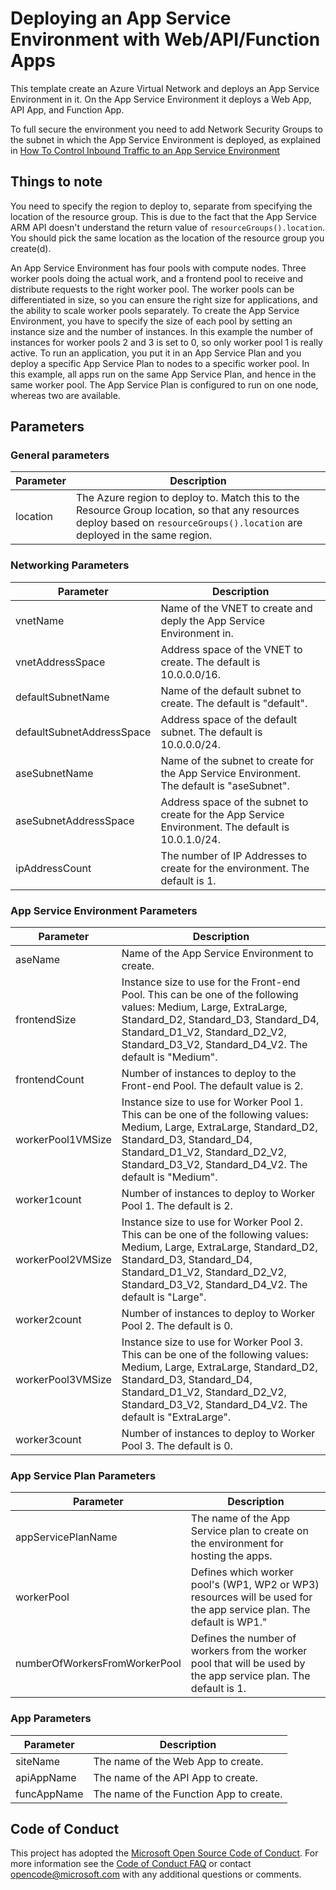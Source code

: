 # Deploying an App Service Environment with Web/API/Function Apps
This template create an Azure Virtual Network and deploys an App Service Environment in it.
On the App Service Environment it deploys a Web App, API App, and Function App.

To full secure the environment you need to add Network Security Groups to the subnet in which the App Service Environment is deployed, as explained in [How To Control Inbound Traffic to an App Service Environment](https://docs.microsoft.com/en-in/azure/app-service-web/app-service-app-service-environment-control-inbound-traffic)

## Things to note
You need to specify the region to deploy to, separate from specifying the location of the resource group.
This is due to the fact that the App Service ARM API doesn't understand the return value of `resourceGroups().location`.
You should pick the same location as the location of the resource group you create(d).

An App Service Environment has four pools with compute nodes. Three worker pools doing the actual work, and a frontend pool to receive and distribute requests to the right worker pool. The worker pools can be differentiated in size, so you can ensure the right size for applications, and the ability to scale worker pools separately. To create the App Service Environment, you have to specify the size of each pool by setting an instance size and the number of instances. In this example the number of instances for worker pools 2 and 3 is set to 0, so only worker pool 1 is really active.
To run an application, you put it in an App Service Plan and you deploy a specific App Service Plan to nodes to a specific worker pool. In this example, all apps run on the same App Service Plan, and hence in the same worker pool. The App Service Plan is configured to run on one node, whereas two are available.

## Parameters

### General parameters
|Parameter|Description|
|---------|-----------|
|location|The Azure region to deploy to. Match this to the Resource Group location, so that any resources deploy based on `resourceGroups().location` are deployed in the same region.

### Networking Parameters
|Parameter|Description|
|---------|-----------|
|vnetName|Name of the VNET to create and deply the App Service Environment in.|
|vnetAddressSpace|Address space of the VNET to create. The default is 10.0.0.0/16.|
|defaultSubnetName|Name of the default subnet to create. The default is "default".|
|defaultSubnetAddressSpace|Address space of the default subnet. The default is 10.0.0.0/24.|
|aseSubnetName|Name of the subnet to create for the App Service Environment. The default is "aseSubnet".|
|aseSubnetAddressSpace|Address space of the subnet to create for the App Service Environment. The default is 10.0.1.0/24.|
|ipAddressCount|The number of IP Addresses to create for the environment. The default is 1.|

### App Service Environment Parameters
|Parameter|Description|
|---------|-----------|
|aseName|Name of the App Service Environment to create.|
|frontendSize|Instance size to use for the Front-end Pool. This can be one of the following values: Medium, Large, ExtraLarge, Standard_D2, Standard_D3, Standard_D4, Standard_D1_V2, Standard_D2_V2, Standard_D3_V2, Standard_D4_V2. The default is "Medium".
|frontendCount|Number of instances to deploy to the Front-end Pool. The default value is 2.|
|workerPool1VMSize|Instance size to use for Worker Pool 1. This can be one of the following values: Medium, Large, ExtraLarge, Standard_D2, Standard_D3, Standard_D4, Standard_D1_V2, Standard_D2_V2, Standard_D3_V2, Standard_D4_V2. The default is "Medium".
|worker1count|Number of instances to deploy to Worker Pool 1. The default is 2.|
|workerPool2VMSize|Instance size to use for Worker Pool 2. This can be one of the following values: Medium, Large, ExtraLarge, Standard_D2, Standard_D3, Standard_D4, Standard_D1_V2, Standard_D2_V2, Standard_D3_V2, Standard_D4_V2. The default is "Large".
|worker2count|Number of instances to deploy to Worker Pool 2. The default is 0.|
|workerPool3VMSize|Instance size to use for Worker Pool 3. This can be one of the following values: Medium, Large, ExtraLarge, Standard_D2, Standard_D3, Standard_D4, Standard_D1_V2, Standard_D2_V2, Standard_D3_V2, Standard_D4_V2. The default is "ExtraLarge".
|worker3count|Number of instances to deploy to Worker Pool 3. The default is 0.|

### App Service Plan Parameters
|Parameter|Description|
|---------|-----------|
|appServicePlanName|The name of the App Service plan to create on the environment for hosting the apps.|
|workerPool|Defines which worker pool's (WP1, WP2 or WP3) resources will be used for the app service plan. The default is WP1."
|numberOfWorkersFromWorkerPool|Defines the number of workers from the worker pool that will be used by the app service plan. The default is 1.

### App Parameters
|Parameter|Description|
|---------|-----------|
|siteName|The name of the Web App to create.|
|apiAppName|The name of the API App to create.|
|funcAppName|The name of the Function App to create.|

## Code of Conduct
This project has adopted the [Microsoft Open Source Code of Conduct](https://opensource.microsoft.com/codeofconduct/). For more information see the [Code of Conduct FAQ](https://opensource.microsoft.com/codeofconduct/faq/) or contact [opencode@microsoft.com](mailto:opencode@microsoft.com) with any additional questions or comments.